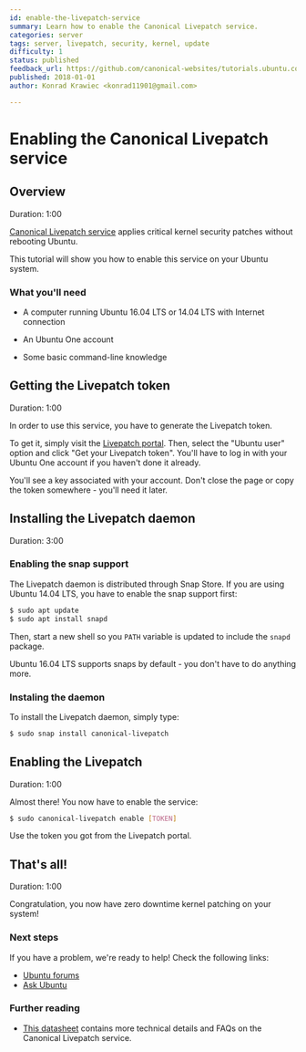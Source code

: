 ```yaml
---
id: enable-the-livepatch-service
summary: Learn how to enable the Canonical Livepatch service.
categories: server
tags: server, livepatch, security, kernel, update
difficulty: 1
status: published
feedback_url: https://github.com/canonical-websites/tutorials.ubuntu.com/issues
published: 2018-01-01
author: Konrad Krawiec <konrad11901@gmail.com>

---
```


# Enabling the Canonical Livepatch service

## Overview
Duration: 1:00

[Canonical Livepatch service](https://www.ubuntu.com/server/livepatch) applies critical kernel security patches without rebooting Ubuntu.

This tutorial will show you how to enable this service on your Ubuntu system.

### What you'll need

- A computer running Ubuntu 16.04 LTS or 14.04 LTS with Internet connection
* An Ubuntu One account
- Some basic command-line knowledge

## Getting the Livepatch token
Duration: 1:00

In order to use this service, you have to generate the Livepatch token.

To get it, simply visit the [Livepatch portal](https://auth.livepatch.canonical.com/). Then, select the "Ubuntu user" option and click "Get your Livepatch token". You'll have to log in with your Ubuntu One account if you haven't done it already.

You'll see a key associated with your account. Don't close the page or copy the token somewhere - you'll need it later.

## Installing the Livepatch daemon
Duration: 3:00

### Enabling the snap support

The Livepatch daemon is distributed through Snap Store. If you are using Ubuntu 14.04 LTS, you have to enable the snap support first:

```bash
$ sudo apt update
$ sudo apt install snapd
```

Then, start a new shell so you `PATH` variable is updated to include the `snapd` package.

Ubuntu 16.04 LTS supports snaps by default - you don't have to do anything more.

### Instaling the daemon

To install the Livepatch daemon, simply type:

```bash
$ sudo snap install canonical-livepatch
```

## Enabling the Livepatch
Duration: 1:00

Almost there! You now have to enable the service:

```bash
$ sudo canonical-livepatch enable [TOKEN]
```

Use the token you got from the Livepatch portal.

## That's all!
Duration: 1:00

Congratulation, you now have zero downtime kernel patching on your system!

### Next steps

If you have a problem, we're ready to help! Check the following links:

* [Ubuntu forums](https://community.ubuntu.com)
* [Ask Ubuntu](https://askubuntu.com/)

### Further reading

* [This datasheet](https://assets.ubuntu.com/v1/ac3aa269-DS_Canonical_Livepatch_Service_screen-AW_08.17.pdf) contains more technical details and FAQs on the Canonical Livepatch service.
